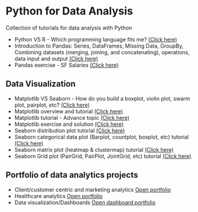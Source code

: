# Python for Data Analysis
Collection of tutorials for data analysis with Python 

* Python VS R - Which programming language fits me? [(Click here)](https://github.com/harishmuh/Python-VS-R-comparison-article)
* Introduction to Pandas: Series, DataFrames, Missing Data, GroupBy, Combining datasets (merging, joining, and concatenating), operations, data input and output [(Click here)](https://github.com/harishmuh/Python-for-Data-Science-Analysis/blob/main/Pandas.ipynb)
* Pandas exercise - SF Salaries [(Click here)](https://github.com/harishmuh/Python-for-Data-Science-Analysis/blob/main/Pandas_exercise_SF_Salaries.ipynb)

## Data Visualization
* Matplotlib VS Seaborn - How do you build a boxplot, violin plot, swarm plot, pairplot, etc? [(Click here)](https://github.com/harishmuh/Python-for-Data-Science-Analysis/blob/main/Visualization_Matplotlib_VS_Seaborn.ipynb)
* Matplotlib overview and tutorial [(Click here)](https://github.com/harishmuh/Python-for-Data-Science-Analysis/blob/main/Matplotlib_tutorials.ipynb)
* Matplotlib tutorial - Advance topic [(Click here)](https://github.com/harishmuh/Python-for-Data-Science-Analysis/blob/main/Matplotlib_tutorial_advanced.ipynb)
* Matplotlib exercise and solution [(Click here)](https://github.com/harishmuh/Python-for-Data-Science-Analysis/blob/main/Matplotlib_exercise.ipynb)
* Seaborn distribution plot tutorial [(Click here)](https://github.com/harishmuh/Python-for-Data-Science-Analysis/blob/main/Seaborn_Distribution%20plot%20tutorial.ipynb)
* Seaborn categorical data plot (Barplot, countplot, boxplot, etc) tutorial [(Click here)](https://github.com/harishmuh/Python-for-Data-Science-Analysis/blob/main/Seaborn_Categorical_data_plots_tutorial.ipynb)
* Seaborn matrix plot (heatmap & clustermap) tutorial [(Click here)](https://github.com/harishmuh/Python-for-Data-Science-Analysis/blob/main/Seaborn_matrix_plots_(heatmap_and_clustermap).ipynb)
* Seaborn Grid plot (PairGrid, PairPlot, JointGrid, etc) tutorial [(Click here)](https://github.com/harishmuh/Python-for-Data-Science-Analysis/blob/main/Seaborn_Grid.ipynb)




## Portfolio of data analytics projects
* Client/customer centric and marketing analytics [Open portfolio](https://github.com/harishmuh/data_analyst_projects/tree/main)
* Healthcare analytics [Open portfolio](https://github.com/harishmuh/data_analyst_projects/tree/main)
* Data visualization/Dashboards [Open dashboard portfolio](https://github.com/harishmuh/data_analyst_projects/tree/main)
